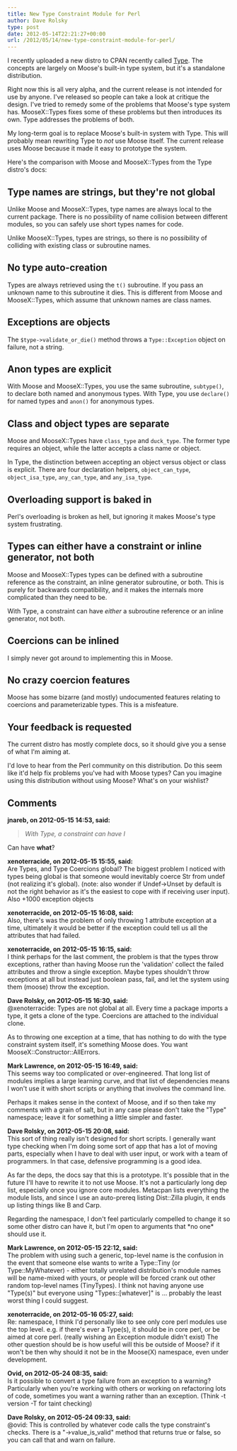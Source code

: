 ```yaml
---
title: New Type Constraint Module for Perl
author: Dave Rolsky
type: post
date: 2012-05-14T22:21:27+00:00
url: /2012/05/14/new-type-constraint-module-for-perl/
---
```


I recently uploaded a new distro to CPAN recently called [Type][1]. The concepts are largely on
Moose's built-in type system, but it's a standalone distribution.

Right now this is all very alpha, and the current release is not intended for use by anyone. I've
released so people can take a look at critique the design. I've tried to remedy some of the problems
that Moose's type system has. MooseX::Types fixes some of these problems but then introduces its
own. Type addresses the problems of both.

My long-term goal is to replace Moose's built-in system with Type. This will probably mean rewriting
Type to _not_ use Moose itself. The current release uses Moose because it made it easy to prototype
the system.

Here's the comparison with Moose and MooseX::Types from the Type distro's docs:

## Type names are strings, but they're not global

Unlike Moose and MooseX::Types, type names are always local to the current package. There is no
possibility of name collision between different modules, so you can safely use short types names for
code.

Unlike MooseX::Types, types are strings, so there is no possibility of colliding with existing class
or subroutine names.

## No type auto-creation

Types are always retrieved using the `t()` subroutine. If you pass an unknown name to this
subroutine it dies. This is different from Moose and MooseX::Types, which assume that unknown names
are class names.

## Exceptions are objects

The `$type->validate_or_die()` method throws a `Type::Exception` object on failure, not a string.

## Anon types are explicit

With Moose and MooseX::Types, you use the same subroutine, `subtype()`, to declare both named and
anonymous types. With Type, you use `declare()` for named types and `anon()` for anonymous types.

## Class and object types are separate

Moose and MooseX::Types have `class_type` and `duck_type`. The former type requires an object, while
the latter accepts a class name or object.

In Type, the distinction between accepting an object versus object or class is explicit. There are
four declaration helpers, `object_can_type`, `object_isa_type`, `any_can_type`, and `any_isa_type`.

## Overloading support is baked in

Perl's overloading is broken as hell, but ignoring it makes Moose's type system frustrating.

## Types can either have a constraint or inline generator, not both

Moose and MooseX::Types types can be defined with a subroutine reference as the constraint, an
inline generator subroutine, or both. This is purely for backwards compatibility, and it makes the
internals more complicated than they need to be.

With Type, a constraint can have _either_ a subroutine reference or an inline generator, not both.

## Coercions can be inlined

I simply never got around to implementing this in Moose.

## No crazy coercion features

Moose has some bizarre (and mostly) undocumented features relating to coercions and parameterizable
types. This is a misfeature.

## Your feedback is requested

The current distro has mostly complete docs, so it should give you a sense of what I'm aiming at.

I'd love to hear from the Perl community on this distribution. Do this seem like it'd help fix
problems you've had with Moose types? Can you imagine using this distribution without using Moose?
What's on your wishlist?

[1]: https://metacpan.org/release/DROLSKY/Type-0.02-TRIAL

## Comments

**jnareb, on 2012-05-15 14:53, said:**

> _With Type, a constraint can have I_

Can have **what**?

**xenoterracide, on 2012-05-15 15:55, said:**  
Are Types, and Type Coercions global? The biggest problem I noticed with types being global is that
someone would inevitably coerce Str from undef (not realizing it's global). (note: also wonder if
Undef->Unset by default is not the right behavior as it's the easiest to cope with if receiving user
input). Also +1000 exception objects

**xenoterracide, on 2012-05-15 16:08, said:**  
Also, there's was the problem of only throwing 1 attribute exception at a time, ultimately it would
be better if the exception could tell us all the attributes that had failed.

**xenoterracide, on 2012-05-15 16:15, said:**  
I think perhaps for the last comment, the problem is that the types throw exceptions, rather than
having Moose run the 'validation' collect the failed attributes and throw a single exception. Maybe
types shouldn't throw exceptions at all but instead just boolean pass, fail, and let the system
using them (moose) throw the exception.

**Dave Rolsky, on 2012-05-15 16:30, said:**  
@xenoterracide: Types are not global at all. Every time a package imports a type, it gets a clone of
the type. Coercions are attached to the individual clone.

As to throwing one exception at a time, that has nothing to do with the type constraint system
itself, it's something Moose does. You want MooseX::Constructor::AllErrors.

**Mark Lawrence, on 2012-05-15 16:49, said:**  
This seems way too complicated or over-engineered. That long list of modules implies a large
learning curve, and that list of dependencies means I won't use it with short scripts or anything
that involves the command line.

Perhaps it makes sense in the context of Moose, and if so then take my comments with a grain of
salt, but in any case please don't take the "Type" namespace; leave it for something a little
simpler and faster.

**Dave Rolsky, on 2012-05-15 20:08, said:**  
This sort of thing really isn't designed for short scripts. I generally want type checking when I'm
doing some sort of app that has a lot of moving parts, especially when I have to deal with user
input, or work with a team of programmers. In that case, defensive programming is a good idea.

As far the deps, the docs say that this is a prototype. It's possible that in the future I'll have
to rewrite it to not use Moose. It's not a particularly long dep list, especially once you ignore
core modules. Metacpan lists everything the module lists, and since I use an auto-prereq listing
Dist::Zilla plugin, it ends up listing things like B and Carp.

Regarding the namespace, I don't feel particularly compelled to change it so some other distro can
have it, but I'm open to arguments that \*no one\* should use it.

**Mark Lawrence, on 2012-05-15 22:12, said:**  
The problem with using such a generic, top-level name is the confusion in the event that someone
else wants to write a Type::Tiny (or Type::MyWhatever) - either totally unrelated distribution's
module names will be name-mixed with yours, or people will be forced crank out other random
top-level names (TinyTypes). I think not having anyone use "Type(s)" but everyone using
"Types::[whatever]" is ... probably the least worst thing I could suggest.

**xenoterracide, on 2012-05-16 05:27, said:**  
Re: namespace, I think I'd personally like to see only core perl modules use the top level. e.g. if
there's ever a Type(s), it should be in core perl, or be aimed at core perl. (really wishing an
Exception module didn't exist) The other question should be is how useful will this be outside of
Moose? if it won't be then why should it not be in the Moose(X) namespace, even under development.

**Ovid, on 2012-05-24 08:35, said:**  
Is it possible to convert a type failure from an exception to a warning? Particularly when you're
working with others or working on refactoring lots of code, sometimes you want a warning rather than
an exception. (Think -t version -T for taint checking)

**Dave Rolsky, on 2012-05-24 09:33, said:**  
@ovid: This is controlled by whatever code calls the type constraint's checks. There is a
"->value_is_valid" method that returns true or false, so you can call that and warn on failure.
